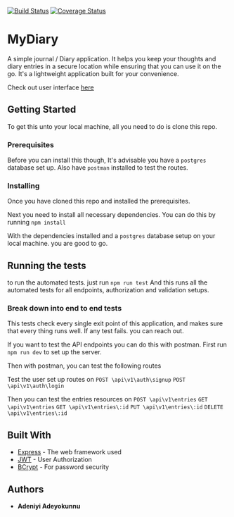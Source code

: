 
[![Build Status](https://travis-ci.com/Phunmbi/My-Diary.svg?branch=develop)](https://travis-ci.com/Phunmbi/My-Diary) [![Coverage Status](https://coveralls.io/repos/github/Phunmbi/My-Diary/badge.svg?branch=develop)](https://coveralls.io/github/Phunmbi/My-Diary?branch=develop)

# MyDiary

A simple journal / Diary application. It helps you keep your thoughts and diary entries in a secure location while ensuring that you can use it on the go. It's a lightweight application built for your convenience.

Check out user interface [here](https://phunmbi.github.io/My-Diary/)

## Getting Started

To get this unto your local machine, all you need to do is clone this repo. 

### Prerequisites

Before you can install this though, It's advisable you have a `postgres` database set up.
Also have `postman` installed to test the routes.

### Installing

Once you have cloned this repo and installed the prerequisites.

Next you need to install all necessary dependencies.
You can do this by running `npm install`

With the dependencies installed and a `postgres` database setup on your local machine. you are good to go.

## Running the tests

to run the automated tests. just run `npm run test` And this runs all the automated tests for all endpoints, authorization and validation setups.

### Break down into end to end tests

This tests check every single exit point of this application, and makes sure that every thing runs well. If any test fails. you can reach out.

If you want to test the API endpoints you can do this with postman. First run `npm run dev` to set up the server.

Then with postman, you can test the following routes

Test the user set up routes on
`POST \api\v1\auth\signup`
`POST \api\v1\auth\login`

Then you can test the entries resources on
`POST \api\v1\entries`
`GET \api\v1\entries`
`GET \api\v1\entries\:id`
`PUT \api\v1\entries\:id`
`DELETE \api\v1\entries\:id`

## Built With

* [Express](https://expressjs.com/) - The web framework used
* [JWT](https://jwt.io/) - User Authorization
* [BCrypt](https://github.com/kelektiv/node.bcrypt.js/) - For password security

## Authors

* **Adeniyi Adeyokunnu** 
